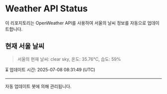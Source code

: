 
# Weather API Status

이 리포지토리는 OpenWeather API를 사용하여 서울의 날씨 정보를 자동으로 업데이트합니다.

## 현재 서울 날씨
> 서울의 현재 날씨: clear sky, 온도: 35.76°C, 습도: 59%

⏳ 업데이트 시간: 2025-07-08 08:31:49 (UTC)

---
자동 업데이트 봇에 의해 관리됩니다.

